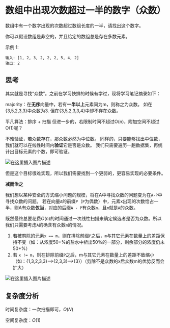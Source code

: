 # 数组中出现次数超过一半的数字（众数）

数组中有一个数字出现的次数超过数组长度的一半，请找出这个数字。

你可以假设数组是非空的，并且给定的数组总是存在多数元素。

 

示例 1:

```
输入: [1, 2, 3, 2, 2, 2, 5, 4, 2]
输出: 2
```



## 思考

其实就是寻找“众数”。之前在学习快排的时候有学过，现将学习笔记摘录如下：

majority：在**无序**向量中，若有**一半以上**元素同为m，则称之为众数。
如在{3,5,2,3,3}中众数为3.
但在{3,5,2,3,3,4}中却不存在众数。

平凡算法：排序 + 扫描
但进一步的，若限制时间不超过O(n)，附加空间不超过O(1)呢？

不难验证，若众数存在，那众数必然为中位数。
同样的，只要能够找出中位数，我们就可以在线性时间内**验证**它是否是众数。
我们只需要遍历一趟数据集，再统计出目标元素的个数，即可验证。

![在这里插入图片描述](https://img-blog.csdnimg.cn/20210318152933680.png)

但是这个目标很难实现，所以我们需要找到一个更弱的，更容易实现的必要条件。



**减而治之**

我们想以某种安全的方式缩小问题的规模，将在A中寻找众数的问题变为在`A-P`中寻找众数的问题。
若在向量`A`的前缀`P`（`P`为偶数）中，元素x出现的次数恰占一半，则A有众数**仅当**，对应的后缀`A - P`有众数`m`，且`m`就是`A`的众数。

既然最终总要花费$O(n)$的时间通过一次线性扫描来确定候选者是否为众数。所以我们只需要考虑`A`的确含有众数`m`的情况。

 1. 若被剪除的元素`x == m`，则在排除前缀`P`之后，`m`与其它元素在数量上的差距保持不变（如：从浓度50+%的盐水中析出50%的一部分，剩余部分的浓度仍未50+%）
 2. 若 `x != m`，则在排除前缀`P`之后，m与其它元素在数量上的差距不致缩小（如：{1,3,2,3,3}-->{2,3,3}-->{3}）（剪除不是众数的x后众数m的优势反而会扩大）

![在这里插入图片描述](https://img-blog.csdnimg.cn/20210318160601206.png?x-oss-process=image/watermark,type_ZmFuZ3poZW5naGVpdGk,shadow_10,text_aHR0cHM6Ly9ibG9nLmNzZG4ubmV0L3FxXzM0MTMyNTAy,size_16,color_FFFFFF,t_70)

## 复杂度分析

时间复杂度：一次扫描即可，$O(N)$

空间复杂度：$O(1)$

